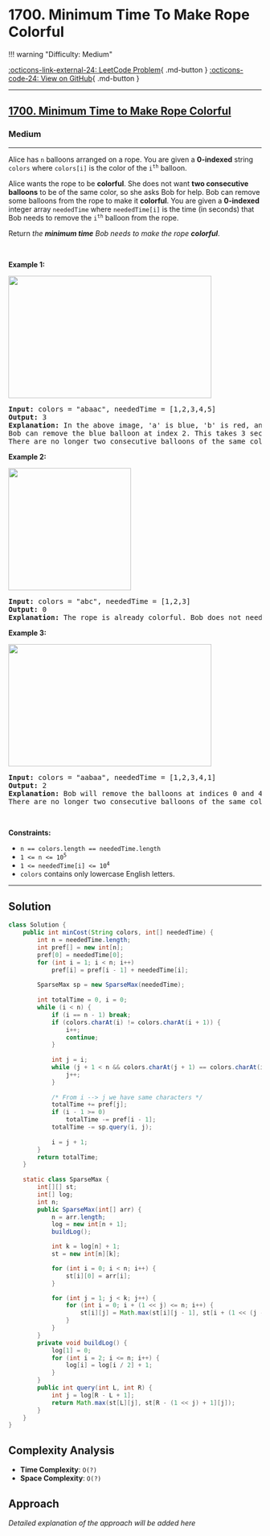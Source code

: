 # 1700. Minimum Time To Make Rope Colorful

!!! warning "Difficulty: Medium"

[:octicons-link-external-24: LeetCode Problem](https://leetcode.com/problems/minimum-time-to-make-rope-colorful/){ .md-button }
[:octicons-code-24: View on GitHub](https://github.com/RAJ8664/Leetcode/tree/master/1700-minimum-time-to-make-rope-colorful){ .md-button }

---

<h2><a href="https://leetcode.com/problems/minimum-time-to-make-rope-colorful">1700. Minimum Time to Make Rope Colorful</a></h2><h3>Medium</h3><hr><p>Alice has <code>n</code> balloons arranged on a rope. You are given a <strong>0-indexed</strong> string <code>colors</code> where <code>colors[i]</code> is the color of the <code>i<sup>th</sup></code> balloon.</p>

<p>Alice wants the rope to be <strong>colorful</strong>. She does not want <strong>two consecutive balloons</strong> to be of the same color, so she asks Bob for help. Bob can remove some balloons from the rope to make it <strong>colorful</strong>. You are given a <strong>0-indexed</strong> integer array <code>neededTime</code> where <code>neededTime[i]</code> is the time (in seconds) that Bob needs to remove the <code>i<sup>th</sup></code> balloon from the rope.</p>

<p>Return <em>the <strong>minimum time</strong> Bob needs to make the rope <strong>colorful</strong></em>.</p>

<p>&nbsp;</p>
<p><strong class="example">Example 1:</strong></p>
<img alt="" src="https://assets.leetcode.com/uploads/2021/12/13/ballon1.jpg" style="width: 404px; height: 243px;" />
<pre>
<strong>Input:</strong> colors = &quot;abaac&quot;, neededTime = [1,2,3,4,5]
<strong>Output:</strong> 3
<strong>Explanation:</strong> In the above image, &#39;a&#39; is blue, &#39;b&#39; is red, and &#39;c&#39; is green.
Bob can remove the blue balloon at index 2. This takes 3 seconds.
There are no longer two consecutive balloons of the same color. Total time = 3.</pre>

<p><strong class="example">Example 2:</strong></p>
<img alt="" src="https://assets.leetcode.com/uploads/2021/12/13/balloon2.jpg" style="width: 244px; height: 243px;" />
<pre>
<strong>Input:</strong> colors = &quot;abc&quot;, neededTime = [1,2,3]
<strong>Output:</strong> 0
<strong>Explanation:</strong> The rope is already colorful. Bob does not need to remove any balloons from the rope.
</pre>

<p><strong class="example">Example 3:</strong></p>
<img alt="" src="https://assets.leetcode.com/uploads/2021/12/13/balloon3.jpg" style="width: 404px; height: 243px;" />
<pre>
<strong>Input:</strong> colors = &quot;aabaa&quot;, neededTime = [1,2,3,4,1]
<strong>Output:</strong> 2
<strong>Explanation:</strong> Bob will remove the balloons at indices 0 and 4. Each balloons takes 1 second to remove.
There are no longer two consecutive balloons of the same color. Total time = 1 + 1 = 2.
</pre>

<p>&nbsp;</p>
<p><strong>Constraints:</strong></p>

<ul>
	<li><code>n == colors.length == neededTime.length</code></li>
	<li><code>1 &lt;= n &lt;= 10<sup>5</sup></code></li>
	<li><code>1 &lt;= neededTime[i] &lt;= 10<sup>4</sup></code></li>
	<li><code>colors</code> contains only lowercase English letters.</li>
</ul>


---

## Solution

```java
class Solution {
    public int minCost(String colors, int[] neededTime) {
        int n = neededTime.length;
        int pref[] = new int[n];
        pref[0] = neededTime[0];
        for (int i = 1; i < n; i++)
            pref[i] = pref[i - 1] + neededTime[i];
        
        SparseMax sp = new SparseMax(neededTime);
        
        int totalTime = 0, i = 0;
        while (i < n) {
            if (i == n - 1) break;
            if (colors.charAt(i) != colors.charAt(i + 1)) {
                i++;
                continue;
            }
            
            int j = i;
            while (j + 1 < n && colors.charAt(j + 1) == colors.charAt(i)) {
                j++;
            }
            
            /* From i --> j we have same characters */
            totalTime += pref[j];
            if (i - 1 >= 0) 
                totalTime -= pref[i - 1];
            totalTime -= sp.query(i, j);
            
            i = j + 1;
        }
        return totalTime;
    }
    
    static class SparseMax {
        int[][] st;      
        int[] log;     
        int n;
        public SparseMax(int[] arr) {
            n = arr.length;
            log = new int[n + 1];
            buildLog();

            int k = log[n] + 1;
            st = new int[n][k];

            for (int i = 0; i < n; i++) {
                st[i][0] = arr[i];
            }

            for (int j = 1; j < k; j++) {
                for (int i = 0; i + (1 << j) <= n; i++) {
                    st[i][j] = Math.max(st[i][j - 1], st[i + (1 << (j - 1))][j - 1]);
                }
            }
        }
        private void buildLog() {
            log[1] = 0;
            for (int i = 2; i <= n; i++) {
                log[i] = log[i / 2] + 1;
            }
        }
        public int query(int L, int R) {
            int j = log[R - L + 1];
            return Math.max(st[L][j], st[R - (1 << j) + 1][j]);
        }
    }
}
```

## Complexity Analysis

- **Time Complexity**: `O(?)`
- **Space Complexity**: `O(?)`

## Approach

*Detailed explanation of the approach will be added here*

